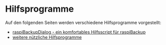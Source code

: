 # Hilfsprogramme

Auf den folgenden Seiten werden verschiedene Hilfsprogramme vorgestellt:

  - [raspiBackupDialog - ein komfortables Hilfsscript für raspiBackup](raspibackupdialog-a-convenient-helper-script-for-raspibackup.md)
  - [weitere nützliche Hilfsprogramme](useful-helper-scripts.md)
